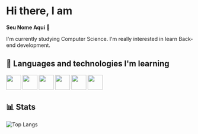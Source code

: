 # Hi there, I am  
**Seu Nome Aqui** 👋

I'm currently studying Computer Science. I'm really interested in learn Back-end development.

## 🚀 Languages and technologies I'm learning
<p>
  <img src="https://cdn.jsdelivr.net/gh/devicons/devicon/icons/html5/html5-original.svg" width="40"/>
  <img src="https://cdn.jsdelivr.net/gh/devicons/devicon/icons/css3/css3-original.svg" width="40"/>
  <img src="https://cdn.jsdelivr.net/gh/devicons/devicon/icons/javascript/javascript-original.svg" width="40"/>
  <img src="https://cdn.jsdelivr.net/gh/devicons/devicon/icons/typescript/typescript-original.svg" width="40"/>
  <img src="https://cdn.jsdelivr.net/gh/devicons/devicon/icons/react/react-original.svg" width="40"/>
  <img src="https://cdn.jsdelivr.net/gh/devicons/devicon/icons/nodejs/nodejs-original.svg" width="40"/>
</p>

## 📊 Stats
![Top Langs](https://github-readme-stats.vercel.app/api/top-langs/?username=SeuUsuario&layout=compact&theme=tokyonight)
